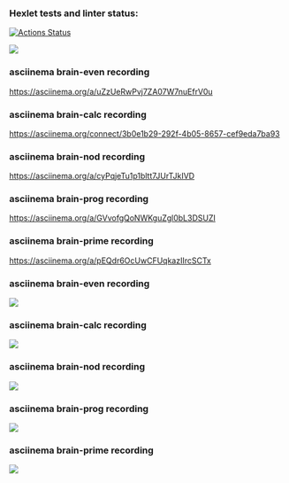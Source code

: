 ### Hexlet tests and linter status:
[![Actions Status](https://github.com/Ustizkii/python-project-49/actions/workflows/hexlet-check.yml/badge.svg)](https://github.com/Ustizkii/python-project-49/actions)

<a href="https://codeclimate.com/github/Ustizkii/python-project-49/maintainability"><img src="https://api.codeclimate.com/v1/badges/227304f77fc67dc0c265/maintainability" /></a>

### asciinema brain-even recording
https://asciinema.org/a/uZzUeRwPvj7ZA07W7nuEfrV0u

### asciinema brain-calc recording
https://asciinema.org/connect/3b0e1b29-292f-4b05-8657-cef9eda7ba93

### asciinema brain-nod recording
https://asciinema.org/a/cyPqjeTu1p1bltt7JUrTJkIVD

### asciinema brain-prog recording
https://asciinema.org/a/GVvofgQoNWKguZgl0bL3DSUZI

### asciinema brain-prime recording
https://asciinema.org/a/pEQdr6OcUwCFUqkazIIrcSCTx

### asciinema brain-even recording
<a href="https://asciinema.org/a/uZzUeRwPvj7ZA07W7nuEfrV0u" target="_blank"><img src="https://asciinema.org/a/uZzUeRwPvj7ZA07W7nuEfrV0u.svg" /></a>

### asciinema brain-calc recording
<a href="https://asciinema.org/a/qipPjNFdelSOUA2NpBkZJqwao" target="_blank"><img src="https://asciinema.org/a/qipPjNFdelSOUA2NpBkZJqwao.svg" /></a>

### asciinema brain-nod recording
<a href="https://asciinema.org/a/cyPqjeTu1p1bltt7JUrTJkIVD" target="_blank"><img src="https://asciinema.org/a/cyPqjeTu1p1bltt7JUrTJkIVD.svg" /></a>

### asciinema brain-prog recording
<a href="https://asciinema.org/a/GVvofgQoNWKguZgl0bL3DSUZI" target="_blank"><img src="https://asciinema.org/a/GVvofgQoNWKguZgl0bL3DSUZI.svg" /></a>

### asciinema brain-prime recording
<a href="https://asciinema.org/a/pEQdr6OcUwCFUqkazIIrcSCTx" target="_blank"><img src="https://asciinema.org/a/pEQdr6OcUwCFUqkazIIrcSCTx.svg" /></a>